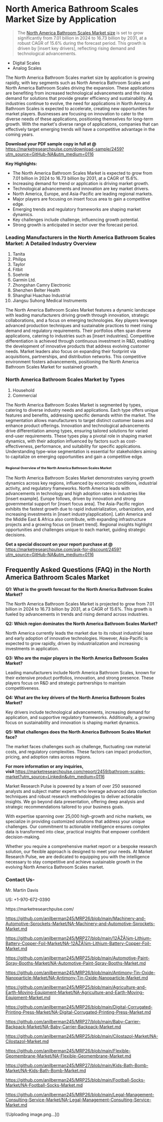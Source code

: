 <h1>North America Bathroom Scales Market&nbsp;Size by Application</h1><blockquote><p>The <a href="https://marketresearchpulse.com/download-sample/2459?utm_source=GitHub-NA&amp;utm_medium=0116">North America Bathroom Scales Market size</a> is set to grow significantly from 7.01 billion in 2024 to 16.73 billion by 2031, at a robust CAGR of 15.6% during the forecast period. This growth is driven by [insert key drivers], reflecting rising demand and technological advancements.</p></blockquote><ul><li>Digital Scales <li> Analog Scales</li></ul><p>The North America Bathroom Scales market size by application is growing rapidly, with key segments such as North America Bathroom Scales and North America Bathroom Scales driving the expansion. These applications are benefiting from increased technological advancements and the rising demand for solutions that provide greater efficiency and sustainability. As industries continue to evolve, the need for applications in North America Bathroom Scales is expected to accelerate, creating new opportunities for market players. Businesses are focusing on innovation to cater to the diverse needs of these applications, positioning themselves for long-term growth. With the market's diverse range of applications, companies that can effectively target emerging trends will have a competitive advantage in the coming years.</p><p><strong>Download your PDF sample copy in full at @ </strong><a href="https://marketresearchpulse.com/download-sample/2459?utm_source=GitHub-NA&amp;utm_medium=0116">https://marketresearchpulse.com/download-sample/2459?utm_source=GitHub-NA&amp;utm_medium=0116</a></p><p><strong>Key Highlights: </strong></p><ul><li>The North America Bathroom Scales Market is expected to grow from 7.01 billion in 2024 to 16.73 billion by 2031, at a CAGR of 15.6%.</li><li>Increasing demand for trend or application is driving market growth.</li><li>Technological advancements and innovation are key market drivers.</li><li>North America, Europe, and Asia-Pacific are leading regional markets.</li><li>Major players are focusing on insert focus area to gain a competitive edge.</li><li>Emerging trends and regulatory frameworks are shaping market dynamics.</li><li>Key challenges include challenge, influencing growth potential.</li><li>Strong growth is anticipated in sector over the forecast period.</li></ul><h3>Leading Manufacturers in the North America Bathroom Scales Market: A Detailed Industry Overview</h3><ol><li>Tanita</li><li>Philips</li><li>Taylor</li><li>Fitbit</li><li>Soehnle</li><li>Garmin Ltd.</li><li>Zhongshan Camry Electronic</li><li>Shenzhen Belter Health</li><li>Shanghai Huachao Industrial</li><li>Jiangsu Suhong Medical Instruments</li></ol><div class="flex max-w-full flex-col flex-grow"><div class="min-h-8 text-message flex w-full flex-col items-end gap-2 whitespace-normal break-words [.text-message+&amp;]:mt-5" dir="auto" data-message-author-role="assistant" data-message-id="fd8432e4-4910-450d-b182-61b7bfb0a01f" data-message-model-slug="gpt-4o"><div class="flex w-full flex-col gap-1 empty:hidden first:pt-[3px]"><div class="markdown prose w-full break-words dark:prose-invert light"><p>The North America Bathroom Scales Market features a dynamic landscape with leading manufacturers driving growth through innovation, strategic collaborations, and a focus on emerging technologies. Key players leverage advanced production techniques and sustainable practices to meet rising demand and regulatory requirements. Their portfolios often span diverse applications, catering to industries such as [insert industries]. Competitive differentiation is achieved through continuous investment in R&amp;D, enabling the development of innovative products that address evolving customer needs. Market leaders also focus on expanding their footprint via acquisitions, partnerships, and distribution networks. This competitive environment fosters advancements, positioning the North America Bathroom Scales Market for sustained growth.</p></div></div></div></div><h3>North America Bathroom Scales Market by Types</h3><ol><li>Household <li> Commercial</li></ol><div class="flex max-w-full flex-col flex-grow"><div class="min-h-8 text-message flex w-full flex-col items-end gap-2 whitespace-normal break-words [.text-message+&amp;]:mt-5" dir="auto" data-message-author-role="assistant" data-message-id="084470be-0bb7-4664-bddf-5156b4f41249" data-message-model-slug="gpt-4o-mini"><div class="flex w-full flex-col gap-1 empty:hidden first:pt-[3px]"><div class="markdown prose w-full break-words dark:prose-invert light"><p>The North America Bathroom Scales Market is segmented by types, catering to diverse industry needs and applications. Each type offers unique features and benefits, addressing specific demands within the market. The segmentation allows manufacturers to target distinct customer bases and enhance product offerings. Innovation and technological advancements drive differentiation among types, ensuring tailored solutions for varied end-user requirements. These types play a pivotal role in shaping market dynamics, with their adoption influenced by factors such as cost-effectiveness, performance, and suitability for specific applications. Understanding type-wise segmentation is essential for stakeholders aiming to capitalize on emerging opportunities and gain a competitive edge.</p></div></div></div></div><h3><span style="font-size: 11px;">Regional Overview of the North America Bathroom Scales Market</span></h3><div class="flex max-w-full flex-col flex-grow"><div class="min-h-8 text-message flex w-full flex-col items-end gap-2 whitespace-normal break-words [.text-message+&amp;]:mt-5" dir="auto" data-message-author-role="assistant" data-message-id="e9038762-ce64-4e30-91c9-9bd413514231" data-message-model-slug="gpt-4o-mini"><div class="flex w-full flex-col gap-1 empty:hidden first:pt-[3px]"><div class="markdown prose w-full break-words dark:prose-invert light"><p>The North America Bathroom Scales Market demonstrates varying growth dynamics across key regions, influenced by economic conditions, industrial activity, and regulatory frameworks. North America leads with advancements in technology and high adoption rates in industries like [insert example]. Europe follows, driven by innovation and strong governmental support for [insert focus area]. The Asia-Pacific region exhibits the fastest growth due to rapid industrialization, urbanization, and increasing investments in [insert industry/application]. Latin America and the Middle East &amp; Africa also contribute, with expanding infrastructure projects and a growing focus on [insert trend]. Regional insights highlight opportunities and challenges unique to each market, guiding strategic decisions.</p></div></div></div></div><p><strong>Get a special discount on your report purchase at @ </strong><a href="https://marketresearchpulse.com/ask-for-discount/2459?utm_source=GitHub-NA&amp;utm_medium=0116">https://marketresearchpulse.com/ask-for-discount/2459?utm_source=GitHub-NA&amp;utm_medium=0116</a></p><h2>Frequently Asked Questions (FAQ) in the North America Bathroom Scales Market</h2><p><strong>Q1: What is the growth forecast for the North America Bathroom Scales Market?</strong></p><p>The North America Bathroom Scales Market is projected to grow from 7.01 billion in 2024 to 16.73 billion by 2031, at a CAGR of 15.6%. This growth is fueled by advancements in trends and rising demand across industries.</p><p><strong>Q2: Which region dominates the North America Bathroom Scales Market?</strong></p><p>North America currently leads the market due to its robust industrial base and early adoption of innovative technologies. However, Asia-Pacific is expected to grow rapidly, driven by industrialization and increasing investments in application.</p><p><strong>Q3: Who are the major players in the North America Bathroom Scales Market?</strong></p><p>Leading manufacturers include North America Bathroom Scales, known for their extensive product portfolios, innovation, and strong presence. These players focus on R&amp;D and strategic partnerships to maintain competitiveness.</p><p><strong>Q4: What are the key drivers of the North America Bathroom Scales Market?</strong></p><p>Key drivers include technological advancements, increasing demand for application, and supportive regulatory frameworks. Additionally, a growing focus on sustainability and innovation is shaping market dynamics.</p><p><strong>Q5: What challenges does the North America Bathroom Scales Market face?</strong></p><p>The market faces challenges such as challenge, fluctuating raw material costs, and regulatory complexities. These factors can impact production, pricing, and adoption rates across regions.</p><p><strong>For more information or any inquiries, visit&nbsp;</strong><a href="https://marketresearchpulse.com/report/2459/bathroom-scales-market?utm_source=Linkedin&utm_medium=0116">https://marketresearchpulse.com/report/2459/bathroom-scales-market?utm_source=Linkedin&utm_medium=0116</a></p><p>Market Research Pulse is powered by a team of over 250 seasoned analysts and subject matter experts who leverage advanced data collection techniques and robust research methodologies to deliver actionable insights. We go beyond data presentation, offering deep analysis and strategic recommendations tailored to your business goals.</p><p>With expertise spanning over 25,000 high-growth and niche markets, we specialize in providing customized solutions that address your unique challenges. Our commitment to actionable intelligence ensures complex data is transformed into clear, practical insights that empower confident decision-making.</p><p>Whether you require a comprehensive market report or a bespoke research solution, our flexible approach is designed to meet your needs. At Market Research Pulse, we are dedicated to equipping you with the intelligence necessary to stay competitive and achieve sustainable growth in the evolving North America Bathroom Scales market.</p><h3><strong>Contact Us-</strong></h3><p>Mr. Martin Davis</p><p>US: +1-970-672-0390</p><p>https://marketresearchpulse.com/</p><p><a href="https://github.com/anilberman245/MRP26/blob/main/Machinery-and-Automotive-Sprockets-Market/NA-Machinery-and-Automotive-Sprockets-Market.md">https://github.com/anilberman245/MRP26/blob/main/Machinery-and-Automotive-Sprockets-Market/NA-Machinery-and-Automotive-Sprockets-Market.md</a></p><p><a href="https://github.com/anilberman245/MRP27/blob/main/12ÃŽÂ¼m-Lithium-Battery-Copper-Foil-Market/NA-12ÃŽÂ¼m-Lithium-Battery-Copper-Foil-Market.md">https://github.com/anilberman245/MRP27/blob/main/12ÃŽÂ¼m-Lithium-Battery-Copper-Foil-Market/NA-12ÃŽÂ¼m-Lithium-Battery-Copper-Foil-Market.md</a></p><p><a href="https://github.com/anilberman245/MRP25/blob/main/Automotive-Paint-Spray-Booths-Market/NA-Automotive-Paint-Spray-Booths-Market.md">https://github.com/anilberman245/MRP25/blob/main/Automotive-Paint-Spray-Booths-Market/NA-Automotive-Paint-Spray-Booths-Market.md</a></p><p><a href="https://github.com/anilberman245/MRP26/blob/main/Antimony-Tin-Oxide-Nanoparticle-Market/NA-Antimony-Tin-Oxide-Nanoparticle-Market.md">https://github.com/anilberman245/MRP26/blob/main/Antimony-Tin-Oxide-Nanoparticle-Market/NA-Antimony-Tin-Oxide-Nanoparticle-Market.md</a></p><p><a href="https://github.com/anilberman245/MRP25/blob/main/Agriculture-and-Earth-Moving-Equipment-Market/NA-Agriculture-and-Earth-Moving-Equipment-Market.md">https://github.com/anilberman245/MRP25/blob/main/Agriculture-and-Earth-Moving-Equipment-Market/NA-Agriculture-and-Earth-Moving-Equipment-Market.md</a></p><p><a href="https://github.com/anilberman245/MRP26/blob/main/Digital-Corrugated-Printing-Press-Market/NA-Digital-Corrugated-Printing-Press-Market.md">https://github.com/anilberman245/MRP26/blob/main/Digital-Corrugated-Printing-Press-Market/NA-Digital-Corrugated-Printing-Press-Market.md</a></p><p><a href="https://github.com/anilberman245/MRP27/blob/main/Baby-Carrier-Backpack-Market/NA-Baby-Carrier-Backpack-Market.md">https://github.com/anilberman245/MRP27/blob/main/Baby-Carrier-Backpack-Market/NA-Baby-Carrier-Backpack-Market.md</a></p><p><a href="https://github.com/anilberman245/MRP25/blob/main/Cilostazol-Market/NA-Cilostazol-Market.md">https://github.com/anilberman245/MRP25/blob/main/Cilostazol-Market/NA-Cilostazol-Market.md</a></p><p><a href="https://github.com/anilberman245/MRP26/blob/main/Flexible-Geomembrane-Market/NA-Flexible-Geomembrane-Market.md">https://github.com/anilberman245/MRP26/blob/main/Flexible-Geomembrane-Market/NA-Flexible-Geomembrane-Market.md</a></p><p><a href="https://github.com/anilberman245/MRP27/blob/main/Kids-Bath-Bomb-Market/NA-Kids-Bath-Bomb-Market.md">https://github.com/anilberman245/MRP27/blob/main/Kids-Bath-Bomb-Market/NA-Kids-Bath-Bomb-Market.md</a></p><p><a href="https://github.com/anilberman245/MRP25/blob/main/Football-Socks-Market/NA-Football-Socks-Market.md">https://github.com/anilberman245/MRP25/blob/main/Football-Socks-Market/NA-Football-Socks-Market.md</a></p><p><a href="https://github.com/anilberman245/MRP26/blob/main/Legal-Management-Consulting-Service-Market/NA-Legal-Management-Consulting-Service-Market.md">https://github.com/anilberman245/MRP26/blob/main/Legal-Management-Consulting-Service-Market/NA-Legal-Management-Consulting-Service-Market.md</a></p>
![Uploading image.png…]()
